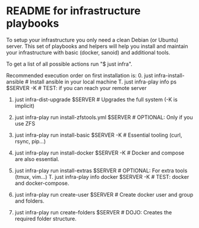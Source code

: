 # README for infrastructure playbooks
To setup your infrastructure you only need a clean Debian (or Ubuntu) server.
This set of playbooks and helpers will help you install and maintain your infrastructure with basic (docker, sanoid) and additional tools.

To get a list of all possible actions run "$ just infra".

Recommended execution order on first installation is:
0. just infra-install-ansible                           # Install ansible in your local machine
T. just infra-play info ps $SERVER -K                   # TEST: if you can reach your remote server

1. just infra-dist-upgrade $SERVER                      # Upgrades the full system (-K is implicit)
2. just infra-play run install-zfstools.yml $SERVER     # OPTIONAL: Only if you use ZFS
3. just infra-play run install-basic $SERVER -K         # Essential tooling (curl, rsync, pip...)
4. just infra-play run install-docker $SERVER -K        # Docker and compose are also essential.
5. just infra-play run install-extras $SERVER           # OPTIONAL: For extra tools (tmux, vim...)
T. just infra-play info docker $SERVER -K               # TEST: docker and docker-compose.

6. just infra-play run create-user $SERVER              # Create docker user and group and folders.
7. just infra-play run create-folders $SERVER           # DOJO: Creates the required folder structure.

